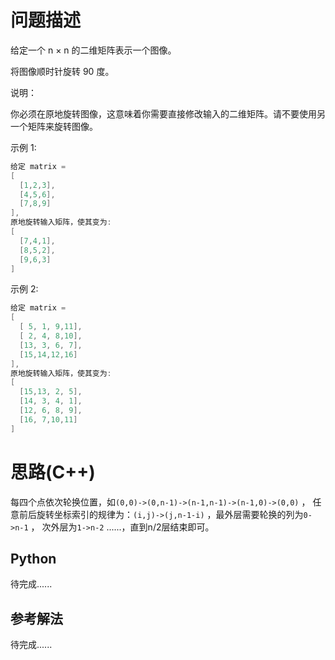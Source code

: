 # 问题描述

给定一个 n × n 的二维矩阵表示一个图像。

将图像顺时针旋转 90 度。

说明：

你必须在原地旋转图像，这意味着你需要直接修改输入的二维矩阵。请不要使用另一个矩阵来旋转图像。

示例 1:

```c++
给定 matrix = 
[
  [1,2,3],
  [4,5,6],
  [7,8,9]
],
原地旋转输入矩阵，使其变为:
[
  [7,4,1],
  [8,5,2],
  [9,6,3]
]
```

示例 2:

```c++
给定 matrix =
[
  [ 5, 1, 9,11],
  [ 2, 4, 8,10],
  [13, 3, 6, 7],
  [15,14,12,16]
], 
原地旋转输入矩阵，使其变为:
[
  [15,13, 2, 5],
  [14, 3, 4, 1],
  [12, 6, 8, 9],
  [16, 7,10,11]
]
```

# 思路(C++)

每四个点依次轮换位置，如`(0,0)->(0,n-1)->(n-1,n-1)->(n-1,0)->(0,0)` ， 任意前后旋转坐标索引的规律为：`(i,j)->(j,n-1-i)` ，最外层需要轮换的列为`0->n-1` ， 次外层为`1->n-2` ......，直到n/2层结束即可。

## Python

待完成......

## 参考解法

待完成......
